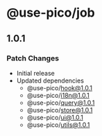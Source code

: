 # @use-pico/job

## 1.0.1

### Patch Changes

- Initial release
- Updated dependencies
    - @use-pico/hook@1.0.1
    - @use-pico/i18n@1.0.1
    - @use-pico/query@1.0.1
    - @use-pico/store@1.0.1
    - @use-pico/ui@1.0.1
    - @use-pico/utils@1.0.1
